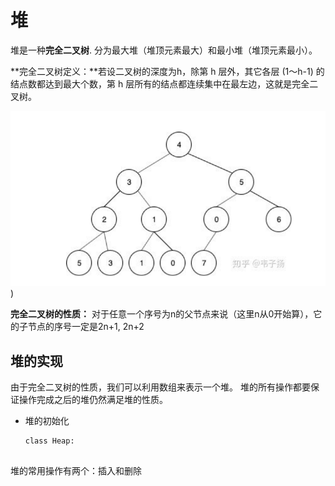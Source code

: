 # 堆

堆是一种**完全二叉树**. 分为最大堆（堆顶元素最大）和最小堆（堆顶元素最小）。

**完全二叉树定义：**若设二叉树的深度为h，除第 h 层外，其它各层 (1～h-1) 的结点数都达到最大个数，第 h 层所有的结点都连续集中在最左边，这就是完全二叉树。

![完全二叉树](https://raw.githubusercontent.com/holis-yang/career/master/notes/figure/完全二叉树.png))

**完全二叉树的性质：** 对于任意一个序号为n的父节点来说（这里n从0开始算），它的子节点的序号一定是2n+1, 2n+2

## 堆的实现

由于完全二叉树的性质，我们可以利用数组来表示一个堆。 堆的所有操作都要保证操作完成之后的堆仍然满足堆的性质。

- 堆的初始化

  ```
  class Heap:
  	
  ```

  

堆的常用操作有两个：插入和删除